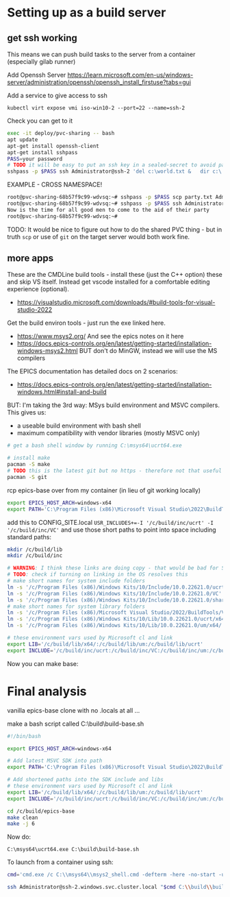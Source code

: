 # Setting up as a build server

## get ssh working

This means we can push build tasks to the server from a container (especially gilab runner)

Add Openssh Server
https://learn.microsoft.com/en-us/windows-server/administration/openssh/openssh_install_firstuse?tabs=gui

Add a service to give access to ssh
```
kubectl virt expose vmi iso-win10-2 --port=22 --name=ssh-2
```

Check you can get to it
```bash
exec -it deploy/pvc-sharing -- bash
apt update
apt-get install openssh-client
apt-get install sshpass
PASS=your password
# TODO it will be easy to put an ssh key in a sealed-secret to avoid passwords
sshpass -p $PASS ssh Administrator@ssh-2 'del c:\world.txt &   dir c:\ &   echo hello > \world.txt &  dir c:\'
```

EXAMPLE - CROSS NAMESPACE!
```bash
root@pvc-sharing-68b57f9c99-wdvsq:~# sshpass -p $PASS scp party.txt Administrator@ssh-2:/party.txt
root@pvc-sharing-68b57f9c99-wdvsq:~# sshpass -p $PASS ssh Administrator@ssh-2 'type \party.txt'
Now is the time for all good men to come to the aid of their party
root@pvc-sharing-68b57f9c99-wdvsq:~#
```

TODO:
It would be nice to figure out how to do the shared PVC thing - but in truth `scp` or use of `git` on the target server would both work fine.

## more apps

These are the CMDLine build tools - install these (just the C++ option) these and skip VS itself. Instead get vscode installed for a comfortable editing experience (optional).
- https://visualstudio.microsoft.com/downloads/#build-tools-for-visual-studio-2022

Get the build environ tools - just run the exe linked here.
- https://www.msys2.org/
And see the epics notes on it here
- https://docs.epics-controls.org/en/latest/getting-started/installation-windows-msys2.html
BUT don't do MinGW, instead we will use the MS compilers

The EPICS documentation has detailed docs on 2 scenarios:
- https://docs.epics-controls.org/en/latest/getting-started/installation-windows.html#install-and-build

BUT: I'm taking the 3rd way: MSys build environment and MSVC compilers. This gives us:
- a useable build environment with bash shell
- maximum compatibility with vendor libraries (mostly MSVC only)

```bash
# get a bash shell window by running C:\msys64\ucrt64.exe

# install make
pacman -S make
# TODO this is the latest git but no https - therefore not that useful - investigate
pacman -S git
```
rcp epics-base over from my container (in lieu of git working locally)

```bash
export EPICS_HOST_ARCH=windows-x64
export PATH='C:\Program Files (x86)\Microsoft Visual Studio\2022\BuildTools/VC/Tools/MSVC/14.39.33519/bin/Hostx64/x64/:/c/Program Files (x86)/Windows Kits/10/bin/10.0.22621.0/x64':$PATH
```

add this to CONFIG_SITE.local
`USR_INCLUDES+=-I '/c/build/inc/ucrt' -I '/c/build/inc/VC'`
and use those short paths to point into space including standard paths:
```bash
mkdir /c/build/lib
mkdir /c/build/inc

# WARNING: I think these links are doing copy - that would be bad for SDK updates
# TODO: check if turning on linking in the OS resolves this
# make short names for system include folders
ln -s '/c/Program Files (x86)/Windows Kits/10/Include/10.0.22621.0/ucrt' /c/build/inc/ucrt
ln -s '/c/Program Files (x86)/Windows Kits/10/Include/10.0.22621.0/VC' /c/build/inc/VC
ln -s '/c/Program Files (x86)/Windows Kits/10/Include/10.0.22621.0/shared/' ../inc/shared
# make short names for system library folders
ln -s '/c/Program Files (x86)/Microsoft Visual Studio/2022/BuildTools/VC/Tools/MSVC/14.39.33519/lib/x64/' /c/build/lib/x64
ln -s '/c/Program Files (x86)/Windows Kits/10/Lib/10.0.22621.0/ucrt/x64/' /c/build/lib/ucrt
ln -s '/c/Program Files (x86)/Windows Kits/10/Lib/10.0.22621.0/um/x64/' /c/build/lib/um

# these environment vars used by Microsoft cl and link
export LIB='/c/build/lib/x64/:/c/build/lib/um:/c/build/lib/ucrt'
export INCLUDE='/c/build/inc/ucrt:/c/build/inc/VC:/c/build/inc/um:/c/build/inc/shared'
```

Now you can make base:
[](images/startepicsbase.png)


# Final analysis

vanilla epics-base clone with no .locals at all ...

make a bash script called C:\build\build-base.sh
```bash
#!/bin/bash

export EPICS_HOST_ARCH=windows-x64

# Add latest MSVC SDK into path
export PATH='C:\Program Files (x86)\Microsoft Visual Studio\2022\BuildTools/VC/Tools/MSVC/14.39.33519/bin/Hostx64/x64/:/c/Program Files (x86)/Windows Kits/10/bin/10.0.22621.0/x64':$PATH

# Add shortened paths into the SDK include and libs
# these environment vars used by Microsoft cl and link
export LIB='/c/build/lib/x64/:/c/build/lib/um:/c/build/lib/ucrt'
export INCLUDE='/c/build/inc/ucrt:/c/build/inc/VC:/c/build/inc/um:/c/build/inc/shared'

cd /c/build/epics-base
make clean
make -j 6

```

Now do:
```
C:\msys64\ucrt64.exe C:\build\build-base.sh
```

To launch from a container using ssh:
```bash
cmd='cmd.exe /c C:\\msys64\\msys2_shell.cmd -defterm -here -no-start -ucrt64'

ssh Administrator@ssh-2.windows.svc.cluster.local "$cmd C:\\build\\build-base.sh"
```